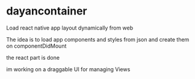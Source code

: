 # dayancontainer
Load react native app layout dynamically from web

The idea is to load app components and styles from json and create them on componentDidMount

the react part is done

im working on a draggable UI for managing Views
